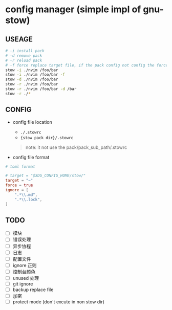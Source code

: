 # config manager (simple impl of gnu-stow)
## USEAGE

```sh
# -i install pack
# -d remove pack
# -r reload pack
# -f force replace target file, if the pack config not config the force option
stow -i ./nvim /foo/bar
stow -i ./nvim /foo/bar -f
stow -d ./nvim /foo/bar
stow -r ./nvim /foo/bar
stow -r ./nvim /foo/bar -d /bar
stow -r ./*
```

## CONFIG

- config file location

    - `./.stowrc`
    - `{stow pack dir}/.stowrc`

    > note: it not use the pack/pack_sub_path/.stowrc

- config file format

```toml
# toml format

# target = "$XDG_CONFIG_HOME/stow/"
target = "~"
force = true
ignore = [
    ".*\\.md",
    ".*\\.lock",
]
```

## TODO

- [ ] 模块
- [ ] 错误处理
- [ ] 异步协程
- [ ] 日志
- [ ] 配置文件
- [ ] ignore 正则
- [ ] 控制台颜色
- [ ] unused 处理
- [ ] git ignore
- [ ] backup replace file
- [ ] 加密
- [ ] protect mode (don't excute in non stow dir)
